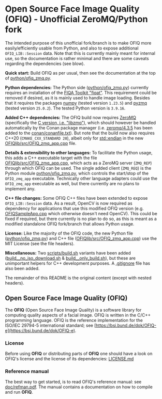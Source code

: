 # Open Source Face Image Quality (OFIQ) - Unofficial ZeroMQ/Python fork

The intended purpose of this unofficial fork/branch is to make OFIQ more easily/efficiently usable from Python, and also to expose additional `OFIQ_LIB::Session` data.
Note that this is currently mainly meant for internal use, so the documentation is rather minimal and there are some caveats regarding the dependencies (see blow).

**Quick start:** Build OFIQ as per usual, then see the documentation at the top of [python/ofiq_zmq.py](python/ofiq_zmq.py).

**Python dependencies:** The Python side ([python/ofiq_zmq.py](python/ofiq_zmq.py)) currently requires an installation of the [FIQA Toolkit "fiqat"](https://share.nbl.nislab.no/g03-03-sample-quality/face-image-quality-toolkit).
This requirement could be removed if desired, as it is mainly used to handle image loading.
Besides that it requires the packages [numpy](https://pypi.org/project/numpy/) (tested version `1.23.5`) and [pyzmq](https://pypi.org/project/pyzmq/) (tested version `25.0.2`).
The tested Python version is `3.9.16`.

**Added C++ dependencies:** The OFIQ build now requires [ZeroMQ](https://zeromq.org/) (specifically the [C version, i.e. "libzmq"](https://zeromq.org/languages/c/#libzmq)), which should however be handled automatically by the Conan package manager (i.e. [zeromq/4.3.5](https://conan.io/center/recipes/zeromq?version=4.3.5) has been added to the [conan/conanfile.txt](conan/conanfile.txt)).
But note that the build now also requires C++20 (`CMAKE_CXX_STANDARD 20`), albeit only for [std::endian](https://en.cppreference.com/w/cpp/types/endian) in the new [OFIQlib/src/OFIQ_zmq_app.cpp](OFIQlib/src/OFIQ_zmq_app.cpp) file.

**Details & extensibility to other languages:** To facilitate the Python usage, this adds a C++ executable target with the file [OFIQlib/src/OFIQ_zmq_app.cpp](OFIQlib/src/OFIQ_zmq_app.cpp), which acts as a ZeroMQ server (`ZMQ_REP`) through which OFIQ can be used.
The single added client (`ZMQ_REQ`) is the Python module [python/ofiq_zmq.py](python/ofiq_zmq.py), which controls the start/stop of the `OFIQ_zmq_app` executable.
Technically other language adapters could use the `OFIQ_zmq_app` executable as well, but there currently are no plans to implement any.

**C++ file changes:** Some OFIQ C++ files have been extended to expose `OFIQ_LIB::Session` data.
As a result, OpenCV is now required as dependency for applications that use this modified OFIQ version (e.g. [OFIQSampleApp.cpp](OFIQlib/src/OFIQSampleApp.cpp) which otherwise doesn't need OpenCV). This could be fixed if required, but there currently is no plan to do so, as this is meant as a modified standalone OFIQ fork/branch that allows Python usage.

**License:** Like the majority of the OFIQ code, the new Python file ([python/ofiq_zmq.py](python/ofiq_zmq.py)) and C++ file ([OFIQlib/src/OFIQ_zmq_app.cpp](OFIQlib/src/OFIQ_zmq_app.cpp)) use the MIT License (see the file headers).

**Miscellaneous:** Two [scripts/build.sh](scripts/build.sh) variants have been added ([build__no_iso_download.sh](scripts/build__no_iso_download.sh) & [build__only_build.sh](scripts/build__only_build.sh)), but these are unimportant helpers for C++ development purposes.
A [.gitignore](.gitignore) file has also been added.

The remainder of this README is the original content (except with nested headers).

## Open Source Face Image Quality (OFIQ)

The __OFIQ__ (Open Source Face Image Quality) is a software library for computing quality 
aspects of a facial image. OFIQ is written in the C/C++ programming language.
OFIQ is the reference implementation for the ISO/IEC 29794-5 international
standard; see [https://bsi.bund.de/dok/OFIQ-e](https://bsi.bund.de/dok/OFIQ-e).

### License
Before using __OFIQ__ or distributing parts of __OFIQ__ one should have a look
on OFIQ's license and the license of its dependencies: [LICENSE.md](LICENSE.md)
  
### Reference manual
The best way to get started, is to read OFIQ's reference manual: 
see [doc/refman.pdf](doc/refman.pdf). The manual contains a documentation on
how to compile and run __OFIQ__.
